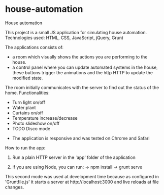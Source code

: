 # house-automation
House automation

This project is a small JS application for simulating house automation.
Technologies used: HTML, CSS, JavaScript, jQuery, Grunt

The applications consists of:
 - a room which visually shows the actions you are performing to the house.
 - a control panel where you can update automated systems in the house, these buttons trigger the animations and the http HTTP to update the modified state.

 The room initially communicates with the server to find out the status of the home.
 Functionalities:
 - Turn light on/off
 - Water plant
 - Curtains on/off
 - Temperature increase/decrease
 - Photo slideshow on/off
 - TODO Disco mode

 * The application is responsive and was tested on Chrome and Safari

 How to run the app:

 1. Run a plain HTTP server in the 'app' folder of the application

 2. If you are using Node, you can run:
 -> npm install
 -> grunt serve

 This second mode was used at development time because as configured in 'Gruntfile.js' it starts a server at http://localhost:3000 and live reloads at file changes.
